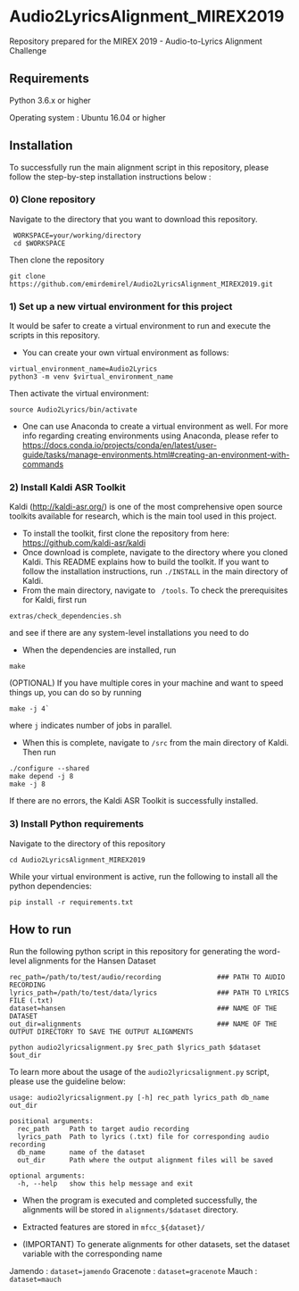 # Audio2LyricsAlignment_MIREX2019

Repository prepared for the MIREX 2019 - Audio-to-Lyrics Alignment Challenge

## Requirements

Python 3.6.x or higher

Operating system : Ubuntu 16.04 or higher

## Installation

To successfully run the main alignment script in this repository, please follow the step-by-step installation instructions below :

### 0) Clone repository

  Navigate to the directory that you want to download this repository. 
  ```
   WORKSPACE=your/working/directory
   cd $WORKSPACE
   ```
   Then clone the repository
   ```
   git clone https://github.com/emirdemirel/Audio2LyricsAlignment_MIREX2019.git
   ```


### 1) Set up a new virtual environment for this project

It would be safer to create a virtual environment to run and execute the scripts in this repository. 
   - You can create your own virtual environment as follows:
   ```
   virtual_environment_name=Audio2Lyrics
   python3 -m venv $virtual_environment_name
   ```
   Then activate the virtual environment:
   ```
   source Audio2Lyrics/bin/activate
   ```
   - One can use Anaconda to create a virtual environment as well. For more info regarding creating environments using Anaconda, please refer to https://docs.conda.io/projects/conda/en/latest/user-guide/tasks/manage-environments.html#creating-an-environment-with-commands

### 2) Install Kaldi ASR Toolkit

Kaldi (http://kaldi-asr.org/) is one of the most comprehensive open source toolkits available for research, which is the main tool used in this project. 
   - To install the toolkit, first clone the repository from here: https://github.com/kaldi-asr/kaldi
   - Once download is complete, navigate to the directory where you cloned Kaldi. This README explains how to build the toolkit. If you want to follow the installation instructions, run ```./INSTALL``` in the main directory of Kaldi.
   - From the main directory, navigate to ``` /tools```. To check the prerequisites for Kaldi, first run
   
  ```
  extras/check_dependencies.sh
  ```
and see if there are any system-level installations you need to do  

   - When the dependencies are installed, run
   ```
   make 
   ```
   (OPTIONAL) If you have multiple cores in your machine and want to speed things up, you can do so by running
   ``` 
   make -j 4`
   ```
where ``` j ``` indicates number of jobs in parallel.

  - When this is complete, navigate to ``` /src ``` from the main directory of Kaldi. Then run
  ```
  ./configure --shared
  make depend -j 8
  make -j 8
  ```
  If there are no errors, the Kaldi ASR Toolkit is successfully installed.
  
### 3) Install Python requirements

  Navigate to the directory of this repository
  ```
  cd Audio2LyricsAlignment_MIREX2019
  ```
  
  While your virtual environment is active, run the following to install all the python dependencies:
  
   ```
   pip install -r requirements.txt
   ```
  
  

## How to run

Run the following python script in this repository for generating the word-level alignments for the Hansen Dataset

```
rec_path=/path/to/test/audio/recording              ### PATH TO AUDIO RECORDING
lyrics_path=/path/to/test/data/lyrics               ### PATH TO LYRICS FILE (.txt)
dataset=hansen                                      ### NAME OF THE DATASET
out_dir=alignments                                  ### NAME OF THE OUTPUT DIRECTORY TO SAVE THE OUTPUT ALIGNMENTS

python audio2lyricsalignment.py $rec_path $lyrics_path $dataset $out_dir
```
To learn more about the usage of the ``` audio2lyricsalignment.py ``` script, please use the guideline below:

```
usage: audio2lyricsalignment.py [-h] rec_path lyrics_path db_name out_dir

positional arguments:
  rec_path     Path to target audio recording
  lyrics_path  Path to lyrics (.txt) file for corresponding audio recording
  db_name      name of the dataset
  out_dir      Path where the output alignment files will be saved

optional arguments:
  -h, --help   show this help message and exit

```
   - When the program is executed and completed successfully, the alignments will be stored in ```alignments/$dataset``` directory.

   - Extracted features are stored in ```mfcc_${dataset}/ ```

   - (IMPORTANT) To generate alignments for other datasets, set the dataset variable with the corresponding name

Jamendo : ```dataset=jamendo```
Gracenote : ```dataset=gracenote```
Mauch : ```dataset=mauch```
